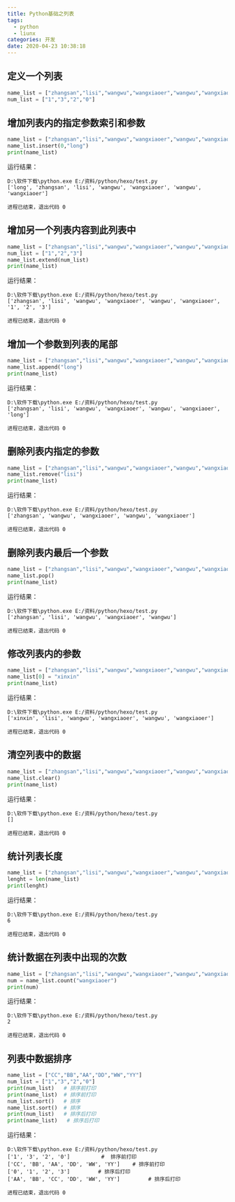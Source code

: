 ```yaml
---
title: Python基础之列表
tags:
  - python
  - liunx
categories: 开发
date: 2020-04-23 10:38:18
---
```

## 定义一个列表
```python
name_list = ["zhangsan","lisi","wangwu","wangxiaoer","wangwu","wangxiaoer"]
num_list = ["1","3","2","0"]
```
## 增加列表内的指定参数索引和参数
```python
name_list = ["zhangsan","lisi","wangwu","wangxiaoer","wangwu","wangxiaoer"]
name_list.insert(0,"long")
print(name_list)
```
运行结果：

    D:\软件下载\python.exe E:/资料/python/hexo/test.py
    ['long', 'zhangsan', 'lisi', 'wangwu', 'wangxiaoer', 'wangwu', 'wangxiaoer']

    进程已结束，退出代码 0

## 增加另一个列表内容到此列表中
```python
name_list = ["zhangsan","lisi","wangwu","wangxiaoer","wangwu","wangxiaoer"]
num_list = ["1","2","3"]
name_list.extend(num_list)
print(name_list)
```
运行结果：

    D:\软件下载\python.exe E:/资料/python/hexo/test.py
    ['zhangsan', 'lisi', 'wangwu', 'wangxiaoer', 'wangwu', 'wangxiaoer', '1', '2', '3']

    进程已结束，退出代码 0

## 增加一个参数到列表的尾部
```python
name_list = ["zhangsan","lisi","wangwu","wangxiaoer","wangwu","wangxiaoer"]
name_list.append("long")
print(name_list)
```
运行结果：

    D:\软件下载\python.exe E:/资料/python/hexo/test.py
    ['zhangsan', 'lisi', 'wangwu', 'wangxiaoer', 'wangwu', 'wangxiaoer', 'long']

    进程已结束，退出代码 0

## 删除列表内指定的参数
```python
name_list = ["zhangsan","lisi","wangwu","wangxiaoer","wangwu","wangxiaoer"]
name_list.remove("lisi")
print(name_list)
```
运行结果：

    D:\软件下载\python.exe E:/资料/python/hexo/test.py
    ['zhangsan', 'wangwu', 'wangxiaoer', 'wangwu', 'wangxiaoer']

    进程已结束，退出代码 0

## 删除列表内最后一个参数
```python
name_list = ["zhangsan","lisi","wangwu","wangxiaoer","wangwu","wangxiaoer"]
name_list.pop()
print(name_list)
```
运行结果：

    D:\软件下载\python.exe E:/资料/python/hexo/test.py
    ['zhangsan', 'lisi', 'wangwu', 'wangxiaoer', 'wangwu']

    进程已结束，退出代码 0

## 修改列表内的参数
```python
name_list = ["zhangsan","lisi","wangwu","wangxiaoer","wangwu","wangxiaoer"]
name_list[0] = "xinxin"
print(name_list)
```
运行结果：

    D:\软件下载\python.exe E:/资料/python/hexo/test.py
    ['xinxin', 'lisi', 'wangwu', 'wangxiaoer', 'wangwu', 'wangxiaoer']

    进程已结束，退出代码 0

## 清空列表中的数据
```python
name_list = ["zhangsan","lisi","wangwu","wangxiaoer","wangwu","wangxiaoer"]
name_list.clear()
print(name_list)
```
运行结果：

    D:\软件下载\python.exe E:/资料/python/hexo/test.py
    []

    进程已结束，退出代码 0

## 统计列表长度
```python
name_list = ["zhangsan","lisi","wangwu","wangxiaoer","wangwu","wangxiaoer"]
lenght = len(name_list)
print(lenght)
```
运行结果：

    D:\软件下载\python.exe E:/资料/python/hexo/test.py
    6

    进程已结束，退出代码 0

## 统计数据在列表中出现的次数
```python
name_list = ["zhangsan","lisi","wangwu","wangxiaoer","wangwu","wangxiaoer"]
num = name_list.count("wangxiaoer")
print(num)
```
运行结果：

    D:\软件下载\python.exe E:/资料/python/hexo/test.py
    2

    进程已结束，退出代码 0

## 列表中数据排序
```python
name_list = ["CC","BB","AA","DD","WW","YY"]
num_list = ["1","3","2","0"]
print(num_list)   # 排序前打印
print(name_list)  # 排序前打印
num_list.sort()   # 排序
name_list.sort()  # 排序
print(num_list)   # 排序后打印
print(name_list)   # 排序后打印
```
运行结果：

    D:\软件下载\python.exe E:/资料/python/hexo/test.py
    ['1', '3', '2', '0']          #  排序前打印
    ['CC', 'BB', 'AA', 'DD', 'WW', 'YY']    # 排序前打印
    ['0', '1', '2', '3']         # 排序后打印
    ['AA', 'BB', 'CC', 'DD', 'WW', 'YY']         # 排序后打印

    进程已结束，退出代码 0

